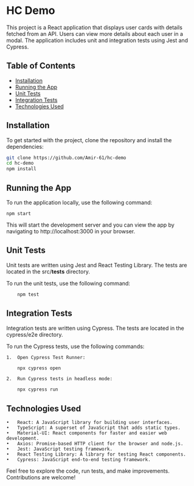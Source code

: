 # HC Demo

This project is a React application that displays user cards with details fetched from an API. Users can view more details about each user in a modal. The application includes unit and integration tests using Jest and Cypress.

## Table of Contents

- [Installation](#installation)
- [Running the App](#running-the-app)
- [Unit Tests](#unit-tests)
- [Integration Tests](#integration-tests)
- [Technologies Used](#technologies-used)

## Installation

To get started with the project, clone the repository and install the dependencies:

```bash
git clone https://github.com/Amir-61/hc-demo
cd hc-demo
npm install
```

## Running the App

To run the application locally, use the following command:
```
npm start
```

This will start the development server and you can view the app by navigating to http://localhost:3000 in your browser.


## Unit Tests

Unit tests are written using Jest and React Testing Library. The tests are located in the src/__tests__ directory.

To run the unit tests, use the following command:

```bash
    npm test
```

## Integration Tests

Integration tests are written using Cypress. The tests are located in the cypress/e2e directory.

To run the Cypress tests, use the following commands:

	1.	Open Cypress Test Runner:

```bash
    npx cypress open
```

	2.	Run Cypress tests in headless mode:

```bash
    npx cypress run
```

## Technologies Used

	•	React: A JavaScript library for building user interfaces.
	•	TypeScript: A superset of JavaScript that adds static types.
	•	Material-UI: React components for faster and easier web development.
	•	Axios: Promise-based HTTP client for the browser and node.js.
	•	Jest: JavaScript testing framework.
	•	React Testing Library: A library for testing React components.
	•	Cypress: JavaScript end-to-end testing framework.

Feel free to explore the code, run tests, and make improvements. Contributions are welcome!